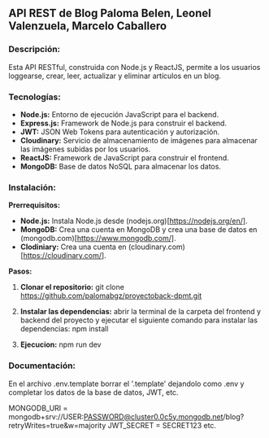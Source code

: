 ## API REST de Blog Paloma Belen, Leonel Valenzuela, Marcelo Caballero ##

### Descripción:

Esta API RESTful, construida con Node.js y ReactJS, permite a los usuarios loggearse, crear, leer, actualizar y eliminar artículos en un blog.

### Tecnologías:

* **Node.js:** Entorno de ejecución JavaScript para el backend.
* **Express.js:** Framework de Node.js para construir el backend.
* **JWT:** JSON Web Tokens para autenticación y autorización.
* **Cloudinary:** Servicio de almacenamiento de imágenes para almacenar las imágenes subidas por los usuarios.
* **ReactJS:** Framework de JavaScript para construir el frontend.
* **MongoDB:** Base de datos NoSQL para almacenar los datos.

### Instalación:

**Prerrequisitos:**
* **Node.js:** Instala Node.js desde (nodejs.org)[https://nodejs.org/en/].
* **MongoDB:** Crea una cuenta en MongoDB y crea una base de datos en (mongodb.com)[https://www.mongodb.com/].
* **Clodiniary:** Crea una cuenta en (cloudinary.com)[https://cloudinary.com/].

**Pasos:**

1. **Clonar el repositorio:**
   git clone https://github.com/palomabgz/proyectoback-dpmt.git

2. **Instalar las dependencias:**
abrir la terminal de la carpeta del frontend y backend del proyecto y ejecutar el siguiente comando para instalar las dependencias:
npm install

3. **Ejecucion:**
npm run dev

### Documentación:

En el archivo .env.template borrar el '.template' dejandolo como .env y completar los datos de la base de datos, JWT, etc.


MONGODB_URI = mongodb+srv://USER:PASSWORD@cluster0.0c5y.mongodb.net/blog?retryWrites=true&w=majority
JWT_SECRET = SECRET123
etc.